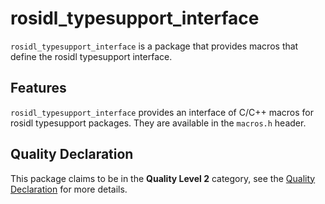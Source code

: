 # rosidl_typesupport_interface

`rosidl_typesupport_interface` is a package that provides macros that define the rosidl typesupport interface.

## Features

`rosidl_typesupport_interface` provides an interface of C/C++ macros for rosidl typesupport packages.
They are available in the `macros.h` header.

## Quality Declaration

This package claims to be in the **Quality Level 2** category, see the [Quality Declaration](QUALITY_DECLARATION.md) for more details.
